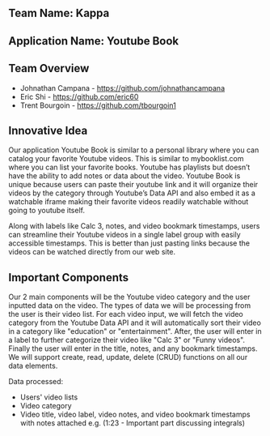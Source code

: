 ## Team Name: Kappa
## Application Name: Youtube Book

## Team Overview
* Johnathan Campana - https://github.com/johnathancampana
* Eric Shi - https://github.com/eric60
* Trent Bourgoin - https://github.com/tbourgoin1

  
## Innovative Idea
Our application Youtube Book is similar to a personal library where you can catalog your favorite Youtube videos. This is similar to mybooklist.com where you can list your favorite books. Youtube has playlists but doesn’t have the ability to add notes or data about the video. Youtube Book is unique because users can paste their youtube link and it will organize their videos by the category through Youtube’s Data API and also embed it as a watchable iframe making their favorite videos readily watchable without going to youtube itself.

Along with labels like Calc 3, notes, and video bookmark timestamps, users can streamline their Youtube videos in a single label group with easily accessible timestamps. This is better than just pasting links because the videos can be watched directly from our web site.

  
## Important Components
Our 2 main components will be the Youtube video category and the user inputted data on the video. The types of data we will be processing from the user is their video list. For each video input, we will fetch the video category from the Youtube Data API and it will automatically sort their video in a category like "education" or "entertainment". After, the user will enter in a label to further categorize their video like "Calc 3" or "Funny videos". Finally the user will enter in the title, notes, and any bookmark timestamps. We will support create, read, update, delete (CRUD) functions on all our data elements.

Data processed: 
* Users' video lists
* Video category
* Video title, video label, video notes, and video bookmark timestamps with notes attached e.g. (1:23 - Important part discussing integrals)

  
